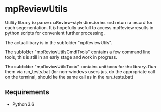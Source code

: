 # mpReviewUtils

Utility library to parse mpReview-style directories and return a record for each segementation. 
It is hopefully usefull to access mpReview results in python scripts for convenient further processing.

The actual libary is in the subfolder "mpReviewUtils".

The subfolder "mpReviewUtilsCmdlTools" contains a few command line tools, this is still in an early stage and work in progress.

The subfolder "mpReviewUtilsTests" contains unit tests for the library. Run them via run_tests.bat 
(for non-windows users just do the appropriate call on the terminal, should be the same call as in the run_tests.bat)

## Requirements
- Python 3.6
